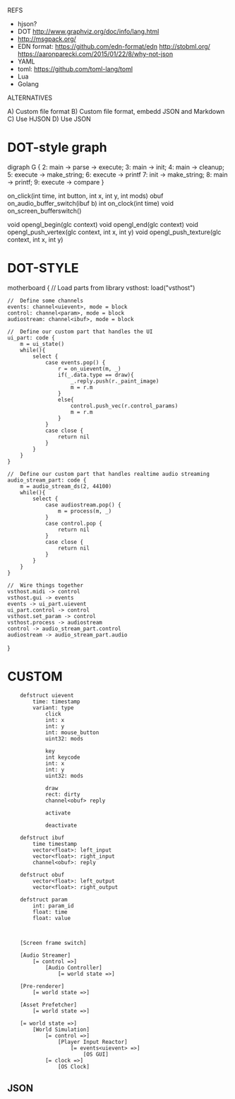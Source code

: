 








REFS
- hjson?
- DOT http://www.graphviz.org/doc/info/lang.html
- http://msgpack.org/
- EDN format: https://github.com/edn-format/edn
http://stobml.org/
https://aaronparecki.com/2015/01/22/8/why-not-json
- YAML
- toml: https://github.com/toml-lang/toml
- Lua
- Golang


ALTERNATIVES

A) Custom file format
B) Custom file format, embedd JSON and Markdown
C) Use HJSON
D) Use JSON




# DOT-style graph
digraph G {
	2: main -> parse -> execute;
	3: main -> init;
	4: main -> cleanup;
	5: execute -> make_string;
	6: execute -> printf
	7: init -> make_string;
	8: main -> printf;
	9: execute -> compare
}




on_click(int time, int button, int x, int y, int mods)
obuf on_audio_buffer_switch(ibuf b)
int on_clock(int time)
void on_screen_bufferswitch()

void opengl_begin(glc context)
void opengl_end(glc context)
void opengl_push_vertex(glc context, int x, int y)
void opengl_push_texture(glc context, int x, int y)



# DOT-STYLE

motherboard {
	//	Load parts from library
	vsthost: load("vsthost")

	//	Define some channels
	events: channel<uievent>, mode = block
	control: channel<param>, mode = block
	audiostream: channel<ibuf>, mode = block

	//	Define our custom part that handles the UI
	ui_part: code {
		m = ui_state()
		while(){
			select {
				case events.pop() {
					r = on_uievent(m, _)
					if(_.data.type == draw){
						_.reply.push(r._paint_image)
						m = r.m
					}
					else{
						control.push_vec(r.control_params)
						m = r.m
					}
				}
				case close {
					return nil
				}
			}
		}
	}

	//	Define our custom part that handles realtime audio streaming
	audio_stream_part: code {
		m = audio_stream_ds(2, 44100)
		while(){
			select {
				case audiostream.pop() {
					m = process(m, _)
				}
				case control.pop {
					return nil
				}
				case close {
					return nil
				}
			}
		}
	}

	//	Wire things together
	vsthost.midi -> control
	vsthost.gui -> events
	events -> ui_part.uievent
	ui_part.control -> control
	vsthost.set_param -> control
	vsthost.process -> audiostream
	control -> audio_stream_part.control
	audiostream -> audio_stream_part.audio
}



# CUSTOM
		
		defstruct uievent
			time: timestamp
			variant: type
				click
				int: x
				int: y
				int: mouse_button
				uint32: mods
		
				key
				int keycode
				int: x
				int: y
				uint32: mods
		
				draw
				rect: dirty
				channel<obuf> reply
		
				activate
		
				deactivate
		
		defstruct ibuf
			time timestamp
			vector<float>: left_input
			vector<float>: right_input
			channel<obuf>: reply
		
		defstruct obuf
			vector<float>: left_output
			vector<float>: right_output
		
		defstruct param
			int: param_id
			float: time
			float: value
		
		
		
		[Screen frame switch]
		
		[Audio Streamer]
			[= control =>]
				[Audio Controller]
					[= world state =>]
		
		[Pre-renderer]
			[= world state =>]
		
		[Asset Prefetcher]
			[= world state =>]
		
		[= world state =>]
			[World Simulation]
				[= control =>]
					[Player Input Reactor]
						[= events<uievent> =>]
							[OS GUI]
				[= clock =>]
					[OS Clock]
		
## JSON


